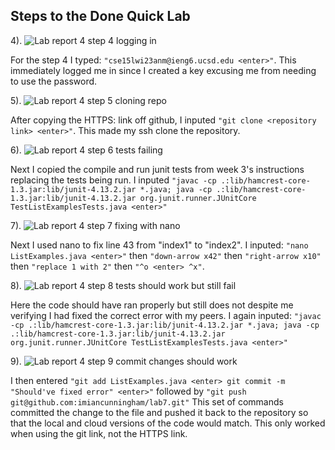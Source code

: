 ## Steps to the Done Quick Lab ##

4). ![Lab report 4 step 4 logging in](https://user-images.githubusercontent.com/122496390/221759141-ea804640-a45e-4b57-99d5-675749550695.png)

For the step 4 I typed: `"cse15lwi23anm@ieng6.ucsd.edu <enter>"`. This immediately logged me in since I created a key excusing me from needing to use the password.

5). ![Lab report 4 step 5 cloning repo](https://user-images.githubusercontent.com/122496390/221759152-044320cc-77ac-4341-83f1-cbaec2018b3d.png)

After copying the HTTPS: link off github, I inputed `"git clone <repository link> <enter>"`. This made my ssh clone the repository.

6). ![Lab report 4 step 6 tests failing](https://user-images.githubusercontent.com/122496390/221759165-db941cd3-1dfe-4f13-b911-04501ab54564.png)

Next I copied the compile and run junit tests from week 3's instructions replacing the tests being run. I inputed `"javac -cp .:lib/hamcrest-core-1.3.jar:lib/junit-4.13.2.jar *.java; java -cp .:lib/hamcrest-core-1.3.jar:lib/junit-4.13.2.jar org.junit.runner.JUnitCore TestListExamplesTests.java <enter>"`

7). ![Lab report 4 step 7 fixing with nano](https://user-images.githubusercontent.com/122496390/221759190-dd9a099d-c025-48d3-a7e5-a47da764cd11.png)

Next I used nano to fix line 43 from "index1" to "index2". I inputed: `"nano ListExamples.java <enter>"` then `"down-arrow x42"` then `"right-arrow x10"` then `"replace 1 with 2"` then `"^o <enter> ^x"`.

8). ![Lab report 4 step 8 tests should work but still fail](https://user-images.githubusercontent.com/122496390/221759211-cd6294ef-125f-4c64-8164-537d3638d9ac.png)

Here the code should have ran properly but still does not despite me verifying I had fixed the correct error with my peers. I again inputed: `"javac -cp .:lib/hamcrest-core-1.3.jar:lib/junit-4.13.2.jar *.java; java -cp .:lib/hamcrest-core-1.3.jar:lib/junit-4.13.2.jar org.junit.runner.JUnitCore TestListExamplesTests.java <enter>"`

9). ![Lab report 4 step 9 commit changes should work](https://user-images.githubusercontent.com/122496390/221759232-f910a9ab-6943-42ed-844b-5bd12535e5e2.png)

I then entered `"git add ListExamples.java <enter> git commit -m "Should've fixed error" <enter>"` followed by `"git push git@github.com:imiancunningham/lab7.git"` This set of commands committed the change to the file and pushed it back to the repository so that the local and cloud versions of the code would match. This only worked when using the git link, not the HTTPS link.
